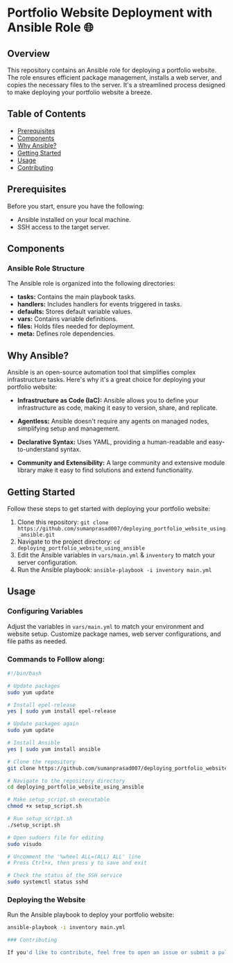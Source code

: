 # Portfolio Website Deployment with Ansible Role 🌐

## Overview

This repository contains an Ansible role for deploying a portfolio website. The role ensures efficient package management, installs a web server, and copies the necessary files to the server. It's a streamlined process designed to make deploying your portfolio website a breeze.

## Table of Contents

- [Prerequisites](#prerequisites)
- [Components](#components)
- [Why Ansible?](#why-ansible)
- [Getting Started](#getting-started)
- [Usage](#usage)
- [Contributing](#contributing)


## Prerequisites

Before you start, ensure you have the following:

- Ansible installed on your local machine.
- SSH access to the target server.

## Components

### Ansible Role Structure

The Ansible role is organized into the following directories:

- **tasks:** Contains the main playbook tasks.
- **handlers:** Includes handlers for events triggered in tasks.
- **defaults:** Stores default variable values.
- **vars:** Contains variable definitions.
- **files:** Holds files needed for deployment.
- **meta:** Defines role dependencies.

## Why Ansible?

Ansible is an open-source automation tool that simplifies complex infrastructure tasks. Here's why it's a great choice for deploying your portfolio website:

- **Infrastructure as Code (IaC):** Ansible allows you to define your infrastructure as code, making it easy to version, share, and replicate.

- **Agentless:** Ansible doesn't require any agents on managed nodes, simplifying setup and management.

- **Declarative Syntax:** Uses YAML, providing a human-readable and easy-to-understand syntax.

- **Community and Extensibility:** A large community and extensive module library make it easy to find solutions and extend functionality.

## Getting Started

Follow these steps to get started with deploying your portfolio website:

1. Clone this repository: `git clone https://github.com/sumanprasad007/deploying_portfolio_website_using_ansible.git`
2. Navigate to the project directory: `cd deploying_portfolio_website_using_ansible`
3. Edit the Ansible variables in `vars/main.yml` & `inventory` to match your server configuration.
4. Run the Ansible playbook: `ansible-playbook -i inventory main.yml`

## Usage

### Configuring Variables

Adjust the variables in `vars/main.yml` to match your environment and website setup. Customize package names, web server configurations, and file paths as needed.

### Commands to Folllow along:

```bash
#!/bin/bash

# Update packages
sudo yum update

# Install epel-release
yes | sudo yum install epel-release

# Update packages again
sudo yum update

# Install Ansible
yes | sudo yum install ansible

# Clone the repository
git clone https://github.com/sumanprasad007/deploying_portfolio_website_using_ansible.git

# Navigate to the repository directory
cd deploying_portfolio_website_using_ansible

# Make setup_script.sh executable
chmod +x setup_script.sh

# Run setup_script.sh
./setup_script.sh

# Open sudoers file for editing
sudo visudo

# Uncomment the '%wheel ALL=(ALL) ALL' line
# Press Ctrl+x, then press y to save and exit

# Check the status of the SSH service
sudo systemctl status sshd
```

### Deploying the Website

Run the Ansible playbook to deploy your portfolio website:

```bash
ansible-playbook -i inventory main.yml

### Contributing

If you'd like to contribute, feel free to open an issue or submit a pull request. We welcome improvements and suggestions!